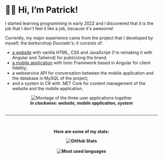 <h1> 👋🏾 Hi, I’m Patrick! </h1>

<p>I started learning programming in early 2022 and I discovered that it is the job that I don't feel it like a job, because it's awesome!</p>

<article>
  <section>
    <p>Currently, my major experience came from the project that I developed by myself, the <em>barbershop Dourado's</em>; it consists of:</p>
    <ul>
        <li><a href="https://pmattheew.github.io/site-bdourados">a website</a> with vanilla HTML, CSS and JavaScript (I'm remaking it with Angular and Tailwind) for publicizing the brand;</li>
        <li><a href="https://app-barbearia-dourados.vercel.app/tabs/pg/login">a mobile application</a> with Ionic Framework based in Angular for client fidelity;</li>
        <li>a webservice API for conversation between the mobile application and the database in MySQL of the project;</li>
        <li>and a system in C# with .NET Core for content management of the website and the mobile application.</li>
    </ul> 
  </section>
  <section align="center">
    <img 
     src="https://user-images.githubusercontent.com/99044724/194333689-81f408cc-afba-4f4e-be4d-05100031c7fa.png"
     alt="Montage of the three user applications together"
     title='Project "Barbearia Dourado&lsquo;s"'
    />
    <div align="center">
      <caption>
        <em><b>In clockwise: website, mobile application, system<b></em>
      </caption>
    </div>
  </section>
</article>

<br>
<hr>
<br>
    
<article>
  <p align="center"><stronger>Here are some of my stats:</stronger></p>
  <div align="center">
    <img
     align="top"
     src="https://github-readme-stats-ck48.vercel.app/api/?username=pmattheew&hide_border=true&hide=contribs,prs&count_private=true&show_icons=true&border_radius=20&bg_color=30,4F73AC,08004C&title_color=FFFFFF&icon_color=FFFFFF&text_color=FFFFFF&card_width=450px"
     alt="GitHub Stats"
    />
  </div>
  <br>
  <div align="center">
    <img
     src="https://github-readme-stats-ck48.vercel.app/api/top-langs/?username=pmattheew&hide_border=true&hide=contribs,prs&count_private=true&show_icons=true&border_radius=20&bg_color=30,4F73AC,08004C&title_color=FFFFFF&icon_color=FFFFFF&text_color=FFFFFF&card_width=400px&layout=compact"
     alt="Most used languages"
    />
  </div>
</article>
<!---
pMattheew/pMattheew is a ✨ special ✨ repository because its `README.md` (this file) appears on your GitHub profile.
You can click the Preview link to take a look at your changes.
--->
